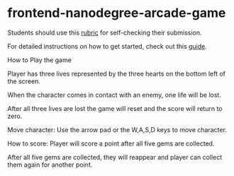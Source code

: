 frontend-nanodegree-arcade-game
===============================

Students should use this [rubric](https://www.udacity.com/course/viewer/#!/c-nd001/l-2696458597/m-2687128535) for self-checking their submission.

For detailed instructions on how to get started, check out this [guide](https://docs.google.com/document/d/1v01aScPjSWCCWQLIpFqvg3-vXLH2e8_SZQKC8jNO0Dc/pub?embedded=true).



How to Play the game


Player has three lives represented by the three hearts on the bottom left of the screen. 

When the character comes in contact with an enemy, one life will be lost.

After all three lives are lost the game will reset and the score will return to zero.

Move character:
Use the arrow pad or the W,A,S,D keys to move character.

How to score:
Player will score a point after all five gems are collected.

After all five gems are collected, they will reappear and player can collect them again for another point. 